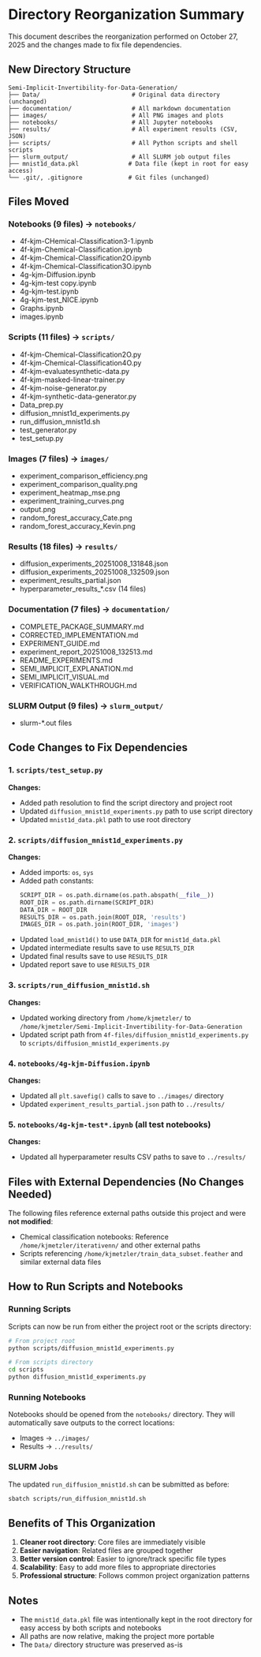 # Directory Reorganization Summary

This document describes the reorganization performed on October 27, 2025 and the changes made to fix file dependencies.

## New Directory Structure

```
Semi-Implicit-Invertibility-for-Data-Generation/
├── Data/                          # Original data directory (unchanged)
├── documentation/                 # All markdown documentation
├── images/                        # All PNG images and plots
├── notebooks/                     # All Jupyter notebooks
├── results/                       # All experiment results (CSV, JSON)
├── scripts/                       # All Python scripts and shell scripts
├── slurm_output/                  # All SLURM job output files
├── mnist1d_data.pkl              # Data file (kept in root for easy access)
└── .git/, .gitignore             # Git files (unchanged)
```

## Files Moved

### Notebooks (9 files) → `notebooks/`
- 4f-kjm-CHemical-Classification3-1.ipynb
- 4f-kjm-Chemical-Classification.ipynb
- 4f-kjm-Chemical-Classification2O.ipynb
- 4f-kjm-Chemical-Classification3O.ipynb
- 4g-kjm-Diffusion.ipynb
- 4g-kjm-test copy.ipynb
- 4g-kjm-test.ipynb
- 4g-kjm-test_NICE.ipynb
- Graphs.ipynb
- images.ipynb

### Scripts (11 files) → `scripts/`
- 4f-kjm-Chemical-Classification2O.py
- 4f-kjm-Chemical-Classification4O.py
- 4f-kjm-evaluatesynthetic-data.py
- 4f-kjm-masked-linear-trainer.py
- 4f-kjm-noise-generator.py
- 4f-kjm-synthetic-data-generator.py
- Data_prep.py
- diffusion_mnist1d_experiments.py
- run_diffusion_mnist1d.sh
- test_generator.py
- test_setup.py

### Images (7 files) → `images/`
- experiment_comparison_efficiency.png
- experiment_comparison_quality.png
- experiment_heatmap_mse.png
- experiment_training_curves.png
- output.png
- random_forest_accuracy_Cate.png
- random_forest_accuracy_Kevin.png

### Results (18 files) → `results/`
- diffusion_experiments_20251008_131848.json
- diffusion_experiments_20251008_132509.json
- experiment_results_partial.json
- hyperparameter_results_*.csv (14 files)

### Documentation (7 files) → `documentation/`
- COMPLETE_PACKAGE_SUMMARY.md
- CORRECTED_IMPLEMENTATION.md
- EXPERIMENT_GUIDE.md
- experiment_report_20251008_132513.md
- README_EXPERIMENTS.md
- SEMI_IMPLICIT_EXPLANATION.md
- SEMI_IMPLICIT_VISUAL.md
- VERIFICATION_WALKTHROUGH.md

### SLURM Output (9 files) → `slurm_output/`
- slurm-*.out files

## Code Changes to Fix Dependencies

### 1. `scripts/test_setup.py`
**Changes:**
- Added path resolution to find the script directory and project root
- Updated `diffusion_mnist1d_experiments.py` path to use script directory
- Updated `mnist1d_data.pkl` path to use root directory

### 2. `scripts/diffusion_mnist1d_experiments.py`
**Changes:**
- Added imports: `os`, `sys`
- Added path constants:
  ```python
  SCRIPT_DIR = os.path.dirname(os.path.abspath(__file__))
  ROOT_DIR = os.path.dirname(SCRIPT_DIR)
  DATA_DIR = ROOT_DIR
  RESULTS_DIR = os.path.join(ROOT_DIR, 'results')
  IMAGES_DIR = os.path.join(ROOT_DIR, 'images')
  ```
- Updated `load_mnist1d()` to use `DATA_DIR` for `mnist1d_data.pkl`
- Updated intermediate results save to use `RESULTS_DIR`
- Updated final results save to use `RESULTS_DIR`
- Updated report save to use `RESULTS_DIR`

### 3. `scripts/run_diffusion_mnist1d.sh`
**Changes:**
- Updated working directory from `/home/kjmetzler/` to `/home/kjmetzler/Semi-Implicit-Invertibility-for-Data-Generation`
- Updated script path from `4f-files/diffusion_mnist1d_experiments.py` to `scripts/diffusion_mnist1d_experiments.py`

### 4. `notebooks/4g-kjm-Diffusion.ipynb`
**Changes:**
- Updated all `plt.savefig()` calls to save to `../images/` directory
- Updated `experiment_results_partial.json` path to `../results/`

### 5. `notebooks/4g-kjm-test*.ipynb` (all test notebooks)
**Changes:**
- Updated all hyperparameter results CSV paths to save to `../results/`

## Files with External Dependencies (No Changes Needed)

The following files reference external paths outside this project and were **not modified**:
- Chemical classification notebooks: Reference `/home/kjmetzler/iterativenn/` and other external paths
- Scripts referencing `/home/kjmetzler/train_data_subset.feather` and similar external data files

## How to Run Scripts and Notebooks

### Running Scripts
Scripts can now be run from either the project root or the scripts directory:

```bash
# From project root
python scripts/diffusion_mnist1d_experiments.py

# From scripts directory
cd scripts
python diffusion_mnist1d_experiments.py
```

### Running Notebooks
Notebooks should be opened from the `notebooks/` directory. They will automatically save outputs to the correct locations:
- Images → `../images/`
- Results → `../results/`

### SLURM Jobs
The updated `run_diffusion_mnist1d.sh` can be submitted as before:
```bash
sbatch scripts/run_diffusion_mnist1d.sh
```

## Benefits of This Organization

1. **Cleaner root directory**: Core files are immediately visible
2. **Easier navigation**: Related files are grouped together
3. **Better version control**: Easier to ignore/track specific file types
4. **Scalability**: Easy to add more files to appropriate directories
5. **Professional structure**: Follows common project organization patterns

## Notes

- The `mnist1d_data.pkl` file was intentionally kept in the root directory for easy access by both scripts and notebooks
- All paths are now relative, making the project more portable
- The `Data/` directory structure was preserved as-is

